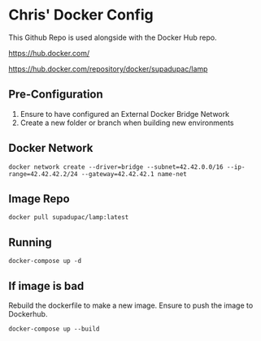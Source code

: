 # Chris' Docker Config
This Github Repo is used alongside with the Docker Hub repo.

https://hub.docker.com/

https://hub.docker.com/repository/docker/supadupac/lamp

## Pre-Configuration

1. Ensure to have configured an External Docker Bridge Network
2. Create a new folder or branch when building new environments

## Docker Network
`docker network create --driver=bridge --subnet=42.42.0.0/16 --ip-range=42.42.42.2/24 --gateway=42.42.42.1 name-net`

## Image Repo

`docker pull supadupac/lamp:latest`

## Running

`docker-compose up -d`

## If image is bad

Rebuild the dockerfile to make a new image. Ensure to push the image to Dockerhub.

`docker-compose up --build`